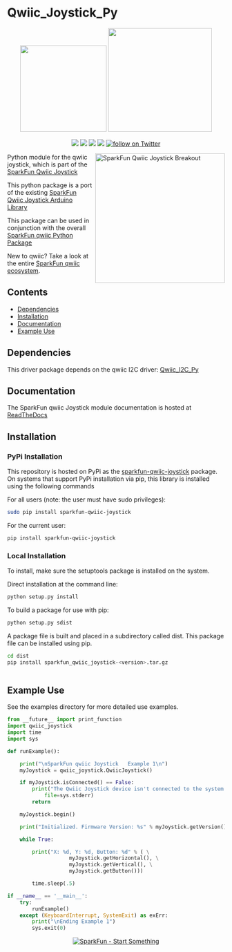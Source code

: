 Qwiic_Joystick_Py
==============

<p align="center">
   <img src="https://cdn.sparkfun.com/assets/custom_pages/2/7/2/qwiic-logo-registered.jpg"  width=200>  
   <img src="https://www.python.org/static/community_logos/python-logo-master-v3-TM.png"  width=240>   
</p>
<p align="center">
	<a href="https://pypi.org/project/sparkfun-qwiic-joystick/" alt="Package">
		<img src="https://img.shields.io/pypi/pyversions/sparkfun_qwiic_joystick.svg" /></a>
	<a href="https://github.com/sparkfun/Qwiic_Joystick_Py/issues" alt="Issues">
		<img src="https://img.shields.io/github/issues/sparkfun/Qwiic_Joystick_Py.svg" /></a>
	<a href="https://qwiic-joystick-py.readthedocs.io/en/latest/?" alt="Documentation">
		<img src="https://readthedocs.org/projects/qwiic-joystick-py/badge/?version=latest&style=flat" /></a>
	<a href="https://github.com/sparkfun/Qwiic_Joystick_Py/blob/master/LICENSE" alt="License">
		<img src="https://img.shields.io/badge/license-MIT-blue.svg" /></a>
	<a href="https://twitter.com/intent/follow?screen_name=sparkfun">
        	<img src="https://img.shields.io/twitter/follow/sparkfun.svg?style=social&logo=twitter"
           	 alt="follow on Twitter"></a>
	
</p>

<img src="https://cdn.sparkfun.com//assets/parts/1/3/5/5/8/15168-SparkFun_Qwiic_Joystick-01.jpg"  align="right" width=300 alt="SparkFun Qwiic Joystick Breakout">

Python module for the qwiic joystick, which is part of the [SparkFun Qwiic Joystick](https://www.sparkfun.com/products/15168)

This python package is a port of the existing [SparkFun Qwiic Joystick Arduino Library](https://github.com/sparkfun/SparkFun_Qwiic_Joystick_Arduino_Library)

This package can be used in conjunction with the overall [SparkFun qwiic Python Package](https://github.com/sparkfun/Qwiic_Py)

New to qwiic? Take a look at the entire [SparkFun qwiic ecosystem](https://www.sparkfun.com/qwiic).

## Contents

* [Dependencies](#dependencies)
* [Installation](#installation)
* [Documentation](#documentation)
* [Example Use](#example-use)

Dependencies 
---------------
This driver package depends on the qwiic I2C driver: 
[Qwiic_I2C_Py](https://github.com/sparkfun/Qwiic_I2C_Py)

Documentation
-------------
The SparkFun qwiic Joystick module documentation is hosted at [ReadTheDocs](https://qwiic-joystick-py.readthedocs.io/en/latest/?)

Installation
-------------

### PyPi Installation
This repository is hosted on PyPi as the [sparkfun-qwiic-joystick](https://pypi.org/project/sparkfun-qwiic-joystick/) package. On systems that support PyPi installation via pip, this library is installed using the following commands

For all users (note: the user must have sudo privileges):
```sh
sudo pip install sparkfun-qwiic-joystick
```
For the current user:

```sh
pip install sparkfun-qwiic-joystick
```

### Local Installation
To install, make sure the setuptools package is installed on the system.

Direct installation at the command line:
```sh
python setup.py install
```

To build a package for use with pip:
```sh
python setup.py sdist
 ```
A package file is built and placed in a subdirectory called dist. This package file can be installed using pip.
```sh
cd dist
pip install sparkfun_qwiic_joystick-<version>.tar.gz
  
```
Example Use
 ---------------
See the examples directory for more detailed use examples.

```python
from __future__ import print_function
import qwiic_joystick
import time
import sys

def runExample():

	print("\nSparkFun qwiic Joystick   Example 1\n")
	myJoystick = qwiic_joystick.QwiicJoystick()

	if myJoystick.isConnected() == False:
		print("The Qwiic Joystick device isn't connected to the system. Please check your connection", \
			file=sys.stderr)
		return

	myJoystick.begin()

	print("Initialized. Firmware Version: %s" % myJoystick.getVersion())

	while True:

		print("X: %d, Y: %d, Button: %d" % ( \
					myJoystick.getHorizontal(), \
					myJoystick.getVertical(), \
					myJoystick.getButton()))

		time.sleep(.5)

if __name__ == '__main__':
	try:
		runExample()
	except (KeyboardInterrupt, SystemExit) as exErr:
		print("\nEnding Example 1")
		sys.exit(0)

```
<p align="center">
<a href="https://www.sparkfun.com" alt="SparkFun">
<img src="https://cdn.sparkfun.com/assets/custom_pages/3/3/4/dark-logo-red-flame.png" alt="SparkFun - Start Something"></a>
</p>
